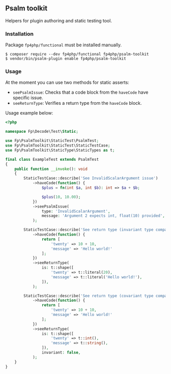 ## Psalm toolkit

Helpers for plugin authoring and static testing tool.

### Installation

Package `fp4php/functional` must be installed manually.

```shell
$ composer require --dev fp4php/functional fp4php/psalm-toolkit
$ vendor/bin/psalm-plugin enable fp4php/psalm-toolkit
```

### Usage

At the moment you can use two methods for static asserts:
- `seePsalmIssue`: Checks that a code block from the `haveCode` have specific issue.
- `seeReturnType`: Verifies a return type from the `haveCode` block.

Usage example below:

```php
<?php

namespace Fp\Decode\Test\Static;

use Fp\PsalmToolkit\StaticTest\PsalmTest;
use Fp\PsalmToolkit\StaticTest\StaticTestCase;
use Fp\PsalmToolkit\StaticType\StaticTypes as t;

final class ExampleTest extends PsalmTest
{
    public function __invoke(): void
    {
        StaticTestCase::describe('See InvalidScalarArgument issue')
            ->haveCode(function() {
                $plus = fn(int $a, int $b): int => $a + $b;

                $plus(10, 10.00);
            })
            ->seePsalmIssue(
                type: 'InvalidScalarArgument',
                message: 'Argument 2 expects int, float(10) provided',
            );

        StaticTestCase::describe('See return type (invariant type compare)')
            ->haveCode(function() {
                return [
                    'twenty' => 10 + 10,
                    'message' => 'Hello world!'
                ];
            })
            ->seeReturnType(
                is: t::shape([
                    'twenty' => t::literal(20),
                    'message' => t::literal('Hello world!'),
                ]),
            );

        StaticTestCase::describe('See return type (covariant type compare)')
            ->haveCode(function() {
                return [
                    'twenty' => 10 + 10,
                    'message' => 'Hello world!'
                ];
            })
            ->seeReturnType(
                is: t::shape([
                    'twenty' => t::int(),
                    'message' => t::string(),
                ]),
                invariant: false,
            );
    }
}
```
